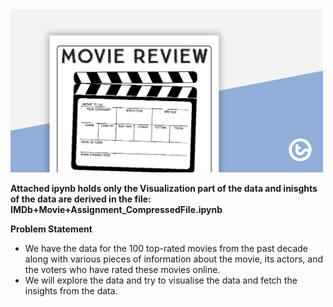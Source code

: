 
<img src="Movie.png" title="IMDB Data Visualisation Churn" width="500"/>

**Attached ipynb holds only the Visualization part of the data and inisghts of the data are derived in the file: IMDb+Movie+Assignment_CompressedFile.ipynb**

**Problem Statement**

  - We have the data for the 100 top-rated movies from the past decade along with various pieces of information about the movie, its actors, and the voters who have rated these movies online.
  - We will explore the data and try to visualise the data and fetch the insights from the data.
